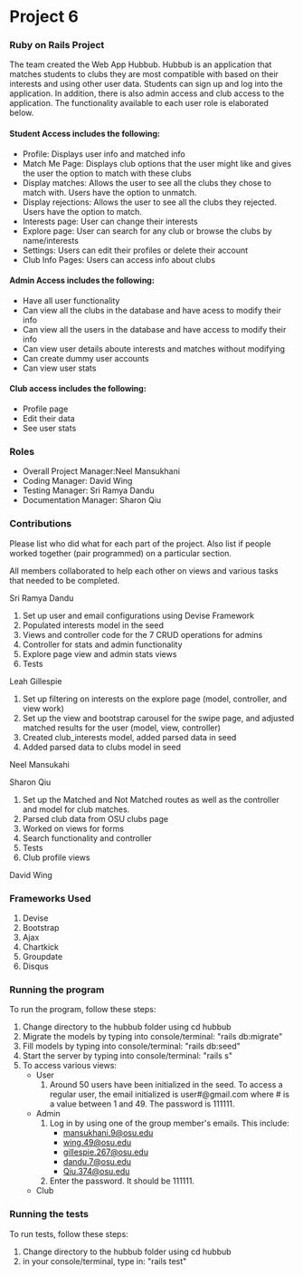 # Project 6
### Ruby on Rails Project
The team created the Web App Hubbub. Hubbub is an application that matches students to clubs they are most compatible with based on their interests and using other user data. Students can sign up and log into the application. In addition, there is also admin access and club access to the application. The functionality available to each user role is elaborated below.

#### Student Access includes the following:
- Profile: Displays user info and matched info 
- Match Me Page: Displays club options that the user might like and gives the user the option to match with these clubs
- Display matches: Allows the user to see all the clubs they chose to match with. Users have the option to unmatch.
- Display rejections: Allows the user to see all the clubs they rejected. Users have the option to match.
- Interests page: User can change their interests 
- Explore page: User can search for any club or browse the clubs by name/interests
- Settings: Users can edit their profiles or delete their account 
- Club Info Pages: Users can access info about clubs 

#### Admin Access includes the following:
- Have all user functionality 
- Can view all the clubs in the database and have acess to modify their info
- Can view all the users in the database and have access to modify their info
- Can view user details aboute interests and matches without modifying 
- Can create dummy user accounts 
- Can view user stats

#### Club access includes the following:
- Profile page 
- Edit their data 
- See user stats

### Roles
* Overall Project Manager:Neel Mansukhani
* Coding Manager: David Wing
* Testing Manager: Sri Ramya Dandu
* Documentation Manager: Sharon Qiu

### Contributions
Please list who did what for each part of the project.
Also list if people worked together (pair programmed) on a particular section.

All members collaborated to help each other on views and various tasks that needed to be completed.

Sri Ramya Dandu
1. Set up user and email configurations using Devise Framework
2. Populated interests model in the seed 
3. Views and controller code for the 7 CRUD operations for admins
4. Controller for stats and admin functionality 
5. Explore page view and admin stats views
6. Tests

Leah Gillespie
1. Set up filtering on interests on the explore page (model, controller, and view work)
2. Set up the view and bootstrap carousel for the swipe page, and adjusted matched results for the user (model, view, controller)
3. Created club_interests model, added parsed data in seed
4. Added parsed data to clubs model in seed

Neel Mansukahi 

Sharon Qiu
1. Set up the Matched and Not Matched routes as well as the controller and model for club matches.
2. Parsed club data from OSU clubs page
3. Worked on views for forms
4. Search functionality and controller 
5. Tests
6. Club profile views

David Wing


### Frameworks Used
1. Devise
2. Bootstrap 
3. Ajax
4. Chartkick
5. Groupdate
6. Disqus 


### Running the program
To run the program, follow these steps:
1. Change directory to the hubbub folder using cd hubbub
2. Migrate the models by typing into console/terminal: "rails db:migrate"
3. Fill models by typing into console/terminal: "rails db:seed"
4. Start the server by typing into console/terminal: "rails s"
5. To access various views:
    * User
        1. Around 50 users have been initialized in the seed. To access a regular user, the email initialized is user#@gmail.com where # is a value between 1 and 49. The password is 111111.
    * Admin
        1. Log in by using one of the group member's emails. This include:
            * mansukhani.9@osu.edu
            * wing.49@osu.edu
            * gillespie.267@osu.edu
            * dandu.7@osu.edu
            * Qiu.374@osu.edu
        2. Enter the password. It should be 111111.
    * Club
### Running the tests
To run tests, follow these steps:
1. Change directory to the hubbub folder using cd hubbub
2. in your console/terminal, type in: "rails test"
